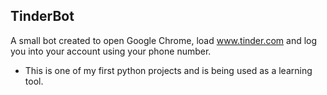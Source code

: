 TinderBot
---
A small bot created to open Google Chrome, load www.tinder.com and log you into your account using your phone number.

* This is one of my first python projects and is being used as a learning tool.
